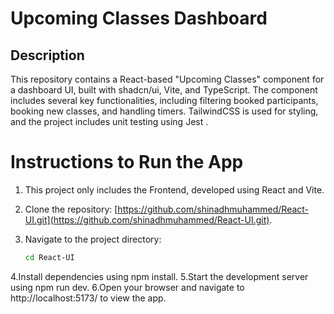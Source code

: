 # Upcoming Classes Dashboard

## Description
This repository contains a React-based "Upcoming Classes" component for a dashboard UI, built with shadcn/ui, Vite, and TypeScript. The component includes several key functionalities, including filtering booked participants, booking new classes, and handling timers. TailwindCSS is used for styling, and the project includes unit testing using Jest .

# Instructions to Run the App

1. This project only includes the Frontend, developed using React and Vite.

2. Clone the repository: [https://github.com/shinadhmuhammed/React-UI.git](https://github.com/shinadhmuhammed/React-UI.git).

3. Navigate to the project directory:

   ```bash
   cd React-UI

4.Install dependencies using npm install.
5.Start the development server using npm run dev.
6.Open your browser and navigate to http://localhost:5173/ to view the app.
